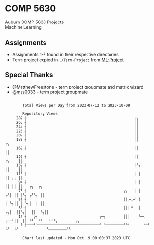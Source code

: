 # COMP 5630
Auburn COMP 5630 Projects  
Machine Learning

## Assignments
- Assignments 1-7 found in their respective directories
- Term project copied in `./Term-Project` from [ML-Project](https://github.com/wumphlett/ML-Project)

## Special Thanks
- [@MatthewFreestone](https://github.com/MatthewFreestone) - term project groupmate and matrix wizard
- [@mss0033](https://github.com/mss0033) - term project groupmate

```

        Total Views per Day from 2023-07-12 to 2023-10-09

        Repository Views
     282 ┼                                                 ╭╮
     263 ┤                                                 ││
     244 ┤                                                 ││
     226 ┤                                                 ││
     207 ┤                                                 ││
     188 ┤                                                 ││                ╭╮
     169 ┤                                                 ││                ││
     150 ┤                                                 ││          ╭╮    ││
     132 ┤                                                 │╰╮         ││    ││
     113 ┤                                                 │ │         ││ ╭╮ ││
      94 ┤                                                 │ │         ││ ││ ││   ╭╮  ╭╮
      75 ┤                                            ╭╮   │ │        ╭╯│ ││ │╰╮ ╭╯╰╮ ││
      56 ┤                                            ││╭╮╭╯ │        │ ╰╮││ │ ╰╮│  │ ││
      38 ┤                                            │││╰╯  │      ╭╮│  ││╰╮│  ││  ╰╮││
      19 ┤   ╭╮                            ╭─╮        │││    ╰─╮ ╭──╯││  ││ ╰╯  ╰╯   ╰╯╰╮        ╭╮
       0 ┼───╯╰────────────────────────────╯ ╰────────╯╰╯      ╰─╯   ╰╯  ╰╯             ╰────────╯╰

        Chart last updated - Mon Oct  9 00:00:37 2023 UTC
        
```
